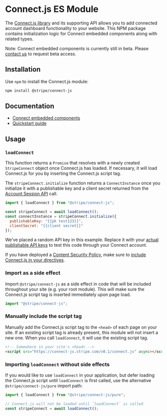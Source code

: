 # Connect.js ES Module

The [Connect.js library](https://stripe.com/docs/connect/get-started-connect-embedded-components) and its supporting API allows you to add connected account dashboard functionality to your website.
This NPM package contains initialization logic for Connect embedded components along with related types.

Note: Connect embedded components is currently still in beta. Please [contact us](https://stripe.com/docs/connect/get-started-connect-embedded-components#access) to request beta access.

## Installation

Use `npm` to install the Connect.js module:

```sh
npm install @stripe/connect-js
```

## Documentation

- [Connect embedded components](https://stripe.com/docs/connect/get-started-connect-embedded-uis)
- [Quickstart guide](https://stripe.com/docs/connect/connect-embedded-uis/quickstart)

## Usage

### `loadConnect`

This function returns a `Promise` that resolves with a newly created `StripeConnect`
object once Connect.js has loaded. If necessary, it will load Connect.js for you by inserting the Connect.js script tag.

The `stripeConnect.initialize` function returns a `ConnectInstance` once you initialize it with a publishable key and a client secret returned from the [Account Session API](https://stripe.com/docs/api/account_sessions/create) call.

```js
import { loadConnect } from "@stripe/connect-js";

const stripeConnect = await loadConnect();
const connectInstance = stripeConnect.initialize({
  publishableKey: "{{pk test123}}",
  clientSecret: "{{client secret}}"
});
```

We’ve placed a random API key in this example. Replace it with your
[actual publishable API keys](https://dashboard.stripe.com/account/apikeys) to
test this code through your Connect account.

If you have deployed a
[Content Security Policy](https://developer.mozilla.org/en-US/docs/Web/Security/CSP),
make sure to
[include Connect.js in your directives](https://stripe.com/docs/security/guide#content-security-policy).

### Import as a side effect

Import `@stripe/connect-js` as a side effect in code that will be included
throughout your site (e.g. your root module). This will make sure the Connect.js
script tag is inserted immediately upon page load.

```js
import "@stripe/connect-js";
```

### Manually include the script tag

Manually add the Connect.js script tag to the `<head>` of each page on your site.
If an existing script tag is already present, this module will not insert a new
one. When you call `loadConnect`, it will use the existing script tag.

```html
<!-- Somewhere in your site's <head> -->
<script src="https://connect-js.stripe.com/v0.1/connect.js" async></script>
```

### Importing `loadConnect` without side effects

If you would like to use `loadConnect` in your application, but defer loading the
Connect.js script until `loadConnect` is first called, use the alternative
`@stripe/connect-js/pure` import path:

```js
import { loadConnect } from "@stripe/connect-js/pure";

// Connect.js will not be loaded until `loadConnect` is called
const stripeConnect = await loadConnect();
```
